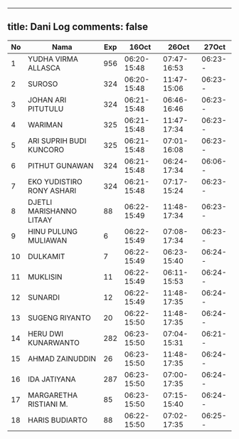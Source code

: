 
---
title: Dani Log
comments: false
---

| No | Nama | Exp | 16Oct | 26Oct | 27Oct |
|-----|-----|-----|-----|-----|-----|
| 1 | YUDHA VIRMA ALLASCA  | 956 | 06:20-15:48 | 07:47-16:53 | 06:23-- |
| 2 | SUROSO  | 324 | 06:20-15:48 | 11:47-15:06 | 06:23-- |
| 3 | JOHAN ARI PITUTULU  | 324 | 06:21-15:48 | 06:46-16:46 | 06:23-- |
| 4 | WARIMAN  | 325 | 06:21-15:48 | 11:47-17:34 | 06:23-- |
| 5 | ARI SUPRIH BUDI KUNCORO  | 325 | 06:21-15:48 | 07:01-16:08 | 06:23-- |
| 6 | PITHUT GUNAWAN  | 324 | 06:21-15:48 | 06:24-17:34 | 06:06-- |
| 7 | EKO YUDISTIRO RONY ASHARI  | 324 | 06:21-15:48 | 07:17-15:24 | 06:23-- |
| 8 | DJETLI MARISHANNO LITAAY  | 88 | 06:22-15:49 | 11:48-17:34 | 06:23-- |
| 9 | HINU PULUNG MULIAWAN  | 6 | 06:22-15:49 | 07:08-17:34 | 06:23-- |
| 10 | DULKAMIT  | 7 | 06:22-15:49 | 06:23-15:40 | 06:24-- |
| 11 | MUKLISIN  | 11 | 06:22-15:49 | 06:11-15:53 | 06:24-- |
| 12 | SUNARDI  | 12 | 06:22-15:49 | 11:48-17:35 | 06:24-- |
| 13 | SUGENG RIYANTO  | 20 | 06:22-15:50 | 11:48-17:35 | 06:24-- |
| 14 | HERU DWI KUNARWANTO  | 282 | 06:23-15:50 | 07:04-15:31 | 06:21-- |
| 15 | AHMAD ZAINUDDIN  | 26 | 06:23-15:50 | 11:48-17:35 | 06:24-- |
| 16 | IDA JATIYANA  | 287 | 06:23-15:50 | 07:00-17:35 | 06:24-- |
| 17 | MARGARETHA RISTIANI M.  | 85 | 06:23-15:50 | 07:15-15:40 | 06:24-- |
| 18 | HARIS BUDIARTO  | 88 | 06:22-15:50 | 07:02-17:35 | 06:25-- |
